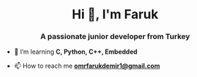 <h1 align="center">Hi 👋, I'm Faruk</h1>
<h3 align="center">A passionate junior developer from Turkey</h3>

- 🌱 I’m learning **C, Python, C++, Embedded**

- 📫 How to reach me **omrfarukdemir1@gmail.com**


